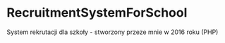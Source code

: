 # RecruitmentSystemForSchool
System rekrutacji dla szkoły - stworzony przeze mnie w 2016 roku (PHP)
